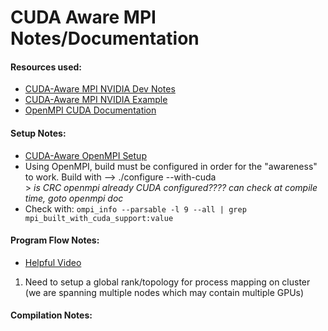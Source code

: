 # CUDA Aware MPI Notes/Documentation
 
#### Resources used:  
   - [CUDA-Aware MPI NVIDIA Dev Notes](https://developer.nvidia.com/blog/introduction-cuda-aware-mpi/)  
   - [CUDA-Aware MPI NVIDIA Example](https://github.com/NVIDIA-developer-blog/code-samples/blob/master/posts/cuda-aware-mpi-example/src/CUDA_Aware_MPI.c)
   - [OpenMPI CUDA Documentation](https://www.open-mpi.org/faq/?category=runcuda)

#### Setup Notes:  
   - [CUDA-Aware OpenMPI Setup](https://kose-y.github.io/blog/2017/12/installing-cuda-aware-mpi/)  
   - Using OpenMPI, build must be configured in order for the "awareness" to work. Build with --> ./configure --with-cuda  
              > *is CRC openmpi already CUDA configured???? can check at compile time, goto openmpi doc*  
   - Check with: `ompi_info --parsable -l 9 --all | grep mpi_built_with_cuda_support:value`
             
#### Program Flow Notes:  
   - [Helpful Video](https://www.youtube.com/watch?v=kIgbQQXbnto)
   
   1. Need to setup a global rank/topology for process mapping on cluster (we are spanning multiple nodes which may contain multiple GPUs)


#### Compilation Notes:

